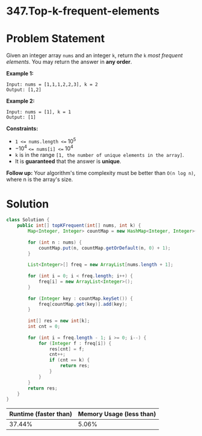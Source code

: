 # 347.Top-k-frequent-elements

# Problem Statement

Given an integer array `nums` and an integer `k`, return *the* `k` *most frequent elements*. You may return the answer in **any order**.

**Example 1:**

```other
Input: nums = [1,1,1,2,2,3], k = 2
Output: [1,2]
```

**Example 2:**

```other
Input: nums = [1], k = 1
Output: [1]
```

**Constraints:**

- `1 <= nums.length <=` $10^5$
- $-10^4$ `<= nums[i] <=` $10^4$
- `k` is in the range `[1, the number of unique elements in the array]`.
- It is **guaranteed** that the answer is **unique**.

**Follow up:** Your algorithm's time complexity must be better than `O(n log n)`, where n is the array's size.

# Solution

```java
class Solution {
    public int[] topKFrequent(int[] nums, int k) {
        Map<Integer, Integer> countMap = new HashMap<Integer, Integer>();
        
        for (int n : nums) {
            countMap.put(n, countMap.getOrDefault(n, 0) + 1);
        }
        
        List<Integer>[] freq = new ArrayList[nums.length + 1];
        
        for (int i = 0; i < freq.length; i++) {
            freq[i] = new ArrayList<Integer>();
        }
        
        for (Integer key : countMap.keySet()) {
            freq[countMap.get(key)].add(key);
        }
        
        int[] res = new int[k];
        int cnt = 0;
        
        for (int i = freq.length - 1; i >= 0; i--) {
            for (Integer f : freq[i]) {
                res[cnt] = f;
                cnt++;
                if (cnt == k) {
                    return res;
                }
            }
        }
        return res;
    }
}
```

| **Runtime (faster than)** | **Memory Usage (less than)** |
| ------------------------- | ---------------------------- |
| 37.44%                    | 5.06%                        |

